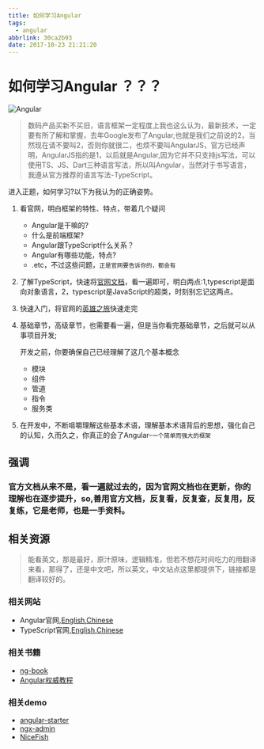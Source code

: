 ```yaml
---
title: 如何学习Angular
tags:
  - angular
abbrlink: 30ca2b93
date: 2017-10-23 21:21:20
---
```

# 如何学习Angular ？？？

![Angular](http://or0g12e5e.bkt.clouddn.com/blog/2017-10-23-angular.png)

> 数码产品买新不买旧，语言框架一定程度上我也这么认为，最新技术，一定要有所了解和掌握，去年Google发布了Angular,也就是我们之前说的2，当然现在请不要叫2，否则你就很二，也烦不要叫AngularJS，官方已经声明，AngularJS指的是1，以后就是Angular,因为它并不只支持js写法，可以使用TS、JS、Dart三种语言写法，所以叫Angular，当然对于书写语言，我遵从官方推荐的语言写法-TypeScript。

进入正题，如何学习?以下为我认为的正确姿势。

1. 看官网，明白框架的特性、特点，带着几个疑问
	- Angular是干嘛的?
	- 什么是前端框架?
	- Angular跟TypeScript什么关系？
	- Angular有哪些功能，特点?
	- .etc，不过这些问题，`正是官网要告诉你的，都会有`
2. 了解TypeScript，快速将[官网文档](https://www.tslang.cn/docs/handbook/basic-types.html)，看一遍即可，明白两点:1,typescript是面向对象语言，2，typescript是JavaScript的超类，时刻别忘记这两点。
3. 快速入门，将官网的[英雄之旅](https://angular.cn/tutorial)快速走完
4. 基础章节，高级章节，也需要看一遍，但是当你看完基础章节，之后就可以从事项目开发;

	开发之前，你要确保自己已经理解了这几个基本概念
	- 模块
	- 组件
	- 管道
	- 指令
	- 服务类
	
5. 在开发中，不断咀嚼理解这些基本术语，理解基本术语背后的思想，强化自己的认知，久而久之，你真正的会了Angular-`一个简单而强大的框架`

## 强调

### 官方文档从来不是，看一遍就过去的，因为官网文档也在更新，你的理解也在逐步提升，so,善用官方文档，反复看，反复查，反复用，反复练，它是老师，也是一手资料。

## 相关资源

> 能看英文，那是最好，原汁原味，逻辑精准，但若不想花时间吃力的用翻译来看，那得了，还是中文吧，所以英文，中文站点这里都提供下，链接都是翻译较好的。

### 相关网站

+ Angular官网,[English](https://angular.io),[Chinese](https://angular.cn)
+ TypeScript官网,[English](https://www.typescriptlang.org/),[Chinese](https://www.tslang.cn)

### 相关书籍

+ [ng-book](https://www.ng-book.com/2/)
+ [Angular权威教程](http://www.ituring.com.cn/book/1874)

### 相关demo

+ [angular-starter](https://github.com/AngularClass/angular-starter)
+ [ngx-admin](https://github.com/akveo/ngx-admin)
+ [NiceFish](https://github.com/damoqiongqiu/NiceFish)